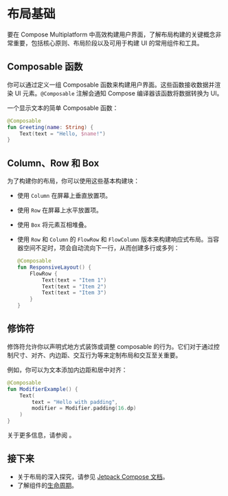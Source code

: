 # 布局基础

要在 Compose Multiplatform 中高效构建用户界面，了解布局构建的关键概念非常重要，包括核心原则、布局阶段以及可用于构建 UI 的常用组件和工具。

## Composable 函数

你可以通过定义一组 Composable 函数来构建用户界面。这些函数接收数据并渲染 UI 元素。`@Composable` 注解会通知 Compose 编译器该函数将数据转换为 UI。

一个显示文本的简单 Composable 函数：

```kotlin
@Composable
fun Greeting(name: String) {
    Text(text = "Hello, $name!")
}
```

## Column、Row 和 Box

为了构建你的布局，你可以使用这些基本构建块：

*   使用 `Column` 在屏幕上垂直放置项。
*   使用 `Row` 在屏幕上水平放置项。
*   使用 `Box` 将元素互相堆叠。
*   使用 `Row` 和 `Column` 的 `FlowRow` 和 `FlowColumn` 版本来构建响应式布局。当容器空间不足时，项会自动流向下一行，从而创建多行或多列：

    ```kotlin
    @Composable
    fun ResponsiveLayout() {
        FlowRow {
            Text(text = "Item 1")
            Text(text = "Item 2")
            Text(text = "Item 3")
        }
    }
    ```

## 修饰符

修饰符允许你以声明式地方式装饰或调整 composable 的行为。它们对于通过控制尺寸、对齐、内边距、交互行为等来定制布局和交互至关重要。

例如，你可以为文本添加内边距和居中对齐：

```kotlin
@Composable
fun ModifierExample() {
    Text(
        text = "Hello with padding",
        modifier = Modifier.padding(16.dp)
    )
}
```

关于更多信息，请参阅 [](compose-layout-modifiers.md)。

## 接下来

*   关于布局的深入探究，请参见 [Jetpack Compose 文档](https://developer.android.com/develop/ui/compose/layouts)。
*   了解组件的[生命周期](compose-lifecycle.md)。